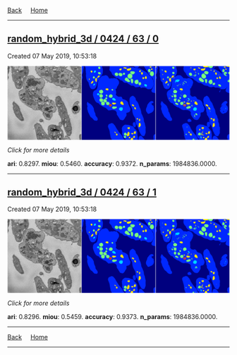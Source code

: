 
[Back](..)&nbsp;&nbsp;&nbsp;&nbsp;&nbsp;[Home](https://leapmanlab.github.io/snapshots)

---

<div class="summary"><a href="0"><h2>random_hybrid_3d / 0424 / 63 / 0</h2></a><p>Created 07 May 2019, 10:53:18
</p><a href="0"><img src="0/media/summary.png" align="center"></a><p>
<i>Click for more details</i>
</p></div>

**ari**: 0.8297. **miou**: 0.5460. **accuracy**: 0.9372. **n_params**: 1984836.0000. 

---

<div class="summary"><a href="1"><h2>random_hybrid_3d / 0424 / 63 / 1</h2></a><p>Created 07 May 2019, 10:53:18
</p><a href="1"><img src="1/media/summary.png" align="center"></a><p>
<i>Click for more details</i>
</p></div>

**ari**: 0.8296. **miou**: 0.5459. **accuracy**: 0.9373. **n_params**: 1984836.0000. 

---

[Back](..)&nbsp;&nbsp;&nbsp;&nbsp;&nbsp;[Home](https://leapmanlab.github.io/snapshots)

---
